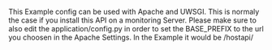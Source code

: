 This Example config can be used with Apache and UWSGI. This is normaly the case if you install this API on a monitoring Server. Please make sure to also edit the application/config.py in order to set the BASE_PREFIX to the url you choosen in the Apache Settings. In the Example it would be /hostapi/ 
